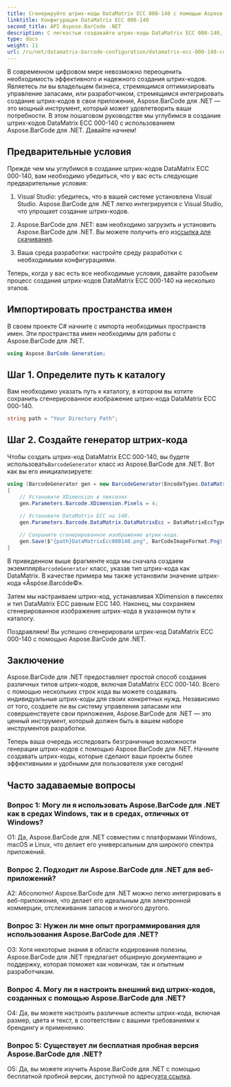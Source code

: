 ```yaml
---
title: Сгенерируйте штрих-коды DataMatrix ECC 000-140 с помощью Aspose.BarCode для .NET
linktitle: Конфигурация DataMatrix ECC 000-140
second_title: API Aspose.BarCode .NET
description: С легкостью создавайте штрих-коды DataMatrix ECC 000-140, используя Aspose.BarCode для .NET. Повысьте эффективность управления запасами и многое другое.
type: docs
weight: 11
url: /ru/net/datamatrix-barcode-configuration/datamatrix-ecc-000-140-configuration/
---
```

В современном цифровом мире невозможно переоценить необходимость эффективного и надежного создания штрих-кодов. Являетесь ли вы владельцем бизнеса, стремящимся оптимизировать управление запасами, или разработчиком, стремящимся интегрировать создание штрих-кодов в свои приложения, Aspose.BarCode для .NET — это мощный инструмент, который может удовлетворить ваши потребности. В этом пошаговом руководстве мы углубимся в создание штрих-кодов DataMatrix ECC 000-140 с использованием Aspose.BarCode для .NET. Давайте начнем!

## Предварительные условия

Прежде чем мы углубимся в создание штрих-кодов DataMatrix ECC 000-140, вам необходимо убедиться, что у вас есть следующие предварительные условия:

1. Visual Studio: убедитесь, что в вашей системе установлена Visual Studio. Aspose.BarCode для .NET легко интегрируется с Visual Studio, что упрощает создание штрих-кодов.

2.  Aspose.BarCode для .NET: вам необходимо загрузить и установить Aspose.BarCode для .NET. Вы можете получить его из[ссылка для скачивания](https://releases.aspose.com/barcode/net/).

3. Ваша среда разработки: настройте среду разработки с необходимыми конфигурациями.

Теперь, когда у вас есть все необходимые условия, давайте разобьем процесс создания штрих-кодов DataMatrix ECC 000-140 на несколько этапов.

## Импортировать пространства имен

В своем проекте C# начните с импорта необходимых пространств имен. Эти пространства имен необходимы для работы с Aspose.BarCode для .NET.

```csharp
using Aspose.BarCode.Generation;
```

## Шаг 1. Определите путь к каталогу

Вам необходимо указать путь к каталогу, в котором вы хотите сохранить сгенерированное изображение штрих-кода DataMatrix ECC 000-140.

```csharp
string path = "Your Directory Path";
```

## Шаг 2. Создайте генератор штрих-кода

 Чтобы создать штрих-код DataMatrix ECC 000-140, вы будете использовать`BarcodeGenerator` класс из Aspose.BarCode для .NET. Вот как вы его инициализируете:

```csharp
using (BarcodeGenerator gen = new BarcodeGenerator(EncodeTypes.DataMatrix, "Åspóse.Barcóde©"))
{
    // Установите XDimension в пикселях
    gen.Parameters.Barcode.XDimension.Pixels = 4;
    
    // Установите DataMatrix ECC на 140.
    gen.Parameters.Barcode.DataMatrix.DataMatrixEcc = DataMatrixEccType.Ecc140;

    // Сохраните сгенерированное изображение штрих-кода.
    gen.Save($"{path}DataMatrixEcc000140.png", BarCodeImageFormat.Png);
}
```

 В приведенном выше фрагменте кода мы сначала создаем экземпляр`BarcodeGenerator` класс, указав тип штрих-кода как DataMatrix. В качестве примера мы также установили значение штрих-кода «Åspóse.Barcóde©».

Затем мы настраиваем штрих-код, устанавливая XDimension в пикселях и тип DataMatrix ECC равным ECC 140. Наконец, мы сохраняем сгенерированное изображение штрих-кода в указанном пути к каталогу.

Поздравляем! Вы успешно сгенерировали штрих-код DataMatrix ECC 000-140 с помощью Aspose.BarCode для .NET.

## Заключение

Aspose.BarCode для .NET предоставляет простой способ создания различных типов штрих-кодов, включая DataMatrix ECC 000-140. Всего с помощью нескольких строк кода вы можете создавать индивидуальные штрих-коды для своих конкретных нужд. Независимо от того, создаете ли вы систему управления запасами или совершенствуете свои приложения, Aspose.BarCode для .NET — это ценный инструмент, который должен быть в вашем наборе инструментов разработки.

Теперь ваша очередь исследовать безграничные возможности генерации штрих-кодов с помощью Aspose.BarCode для .NET. Начните создавать штрих-коды, которые сделают ваши проекты более эффективными и удобными для пользователя уже сегодня!

## Часто задаваемые вопросы

### Вопрос 1: Могу ли я использовать Aspose.BarCode для .NET как в средах Windows, так и в средах, отличных от Windows?

О1: Да, Aspose.BarCode для .NET совместим с платформами Windows, macOS и Linux, что делает его универсальным для широкого спектра приложений.

### Вопрос 2. Подходит ли Aspose.BarCode для .NET для веб-приложений?

А2: Абсолютно! Aspose.BarCode для .NET можно легко интегрировать в веб-приложения, что делает его идеальным для электронной коммерции, отслеживания запасов и многого другого.

### Вопрос 3: Нужен ли мне опыт программирования для использования Aspose.BarCode для .NET?

О3: Хотя некоторые знания в области кодирования полезны, Aspose.BarCode для .NET предлагает обширную документацию и поддержку, которая поможет как новичкам, так и опытным разработчикам.

### Вопрос 4. Могу ли я настроить внешний вид штрих-кодов, созданных с помощью Aspose.BarCode для .NET?

О4: Да, вы можете настроить различные аспекты штрих-кода, включая размер, цвета и текст, в соответствии с вашими требованиями к брендингу и применению.

### Вопрос 5: Существует ли бесплатная пробная версия Aspose.BarCode для .NET?

 О5: Да, вы можете изучить Aspose.BarCode для .NET с помощью бесплатной пробной версии, доступной по адресу[эта ссылка](https://releases.aspose.com/).